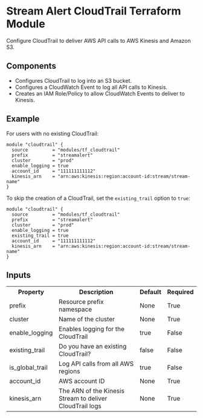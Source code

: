# Stream Alert CloudTrail Terraform Module
Configure CloudTrail to deliver AWS API calls to AWS Kinesis and Amazon S3.

## Components
* Configures CloudTrail to log into an S3 bucket.
* Configures a CloudWatch Event to log all API calls to Kinesis.
* Creates an IAM Role/Policy to allow CloudWatch Events to deliver to Kinesis.

## Example
For users with no existing CloudTrail:
```
module "cloudtrail" {
  source         = "modules/tf_cloudtrail"
  prefix         = "streamalert"
  cluster        = "prod"
  enable_logging = true
  account_id     = "111111111112"
  kinesis_arn    = "arn:aws:kinesis:region:account-id:stream/stream-name"
}
```

To skip the creation of a CloudTrail, set the `existing_trail` option to `true`:
```
module "cloudtrail" {
  source         = "modules/tf_cloudtrail"
  prefix         = "streamalert"
  cluster        = "prod"
  enable_logging = true
  existing_trail = true
  account_id     = "111111111112"
  kinesis_arn    = "arn:aws:kinesis:region:account-id:stream/stream-name"
}
```

## Inputs
<table>
  <tr>
    <th>Property</th>
    <th>Description</th>
    <th>Default</th>
    <th>Required</th>
  </tr>
  <tr>
    <td>prefix</td>
    <td>Resource prefix namespace</td>
    <td>None</td>
    <td>True</td>
  </tr>
  <tr>
    <td>cluster</td>
    <td>Name of the cluster</td>
    <td>None</td>
    <td>True</td>
  </tr>
  <tr>
    <td>enable_logging</td>
    <td>Enables logging for the CloudTrail</td>
    <td>true</td>
    <td>False</td>
  </tr>
  <tr>
    <td>existing_trail</td>
    <td>Do you have an existing CloudTrail?</td>
    <td>false</td>
    <td>False</td>
  </tr>
  <tr>
    <td>is_global_trail</td>
    <td>Log API calls from all AWS regions</td>
    <td>true</td>
    <td>False</td>
  </tr>
  <tr>
    <td>account_id</td>
    <td>AWS account ID</td>
    <td>None</td>
    <td>True</td>
  </tr>
  <tr>
    <td>kinesis_arn</td>
    <td>The ARN of the Kinesis Stream to deliver CloudTrail logs</td>
    <td>None</td>
    <td>True</td>
  </tr>
</table>
